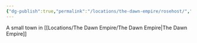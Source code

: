 ```yaml
---
{"dg-publish":true,"permalink":"/locations/the-dawn-empire/rosehost/","noteIcon":""}
---
```


A small town in [[Locations/The Dawn Empire/The Dawn Empire\|The Dawn Empire]]
